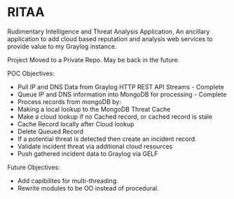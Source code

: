 # RITAA
Rudimentary Intelligence and Threat Analysis Application,
An ancillary application to add cloud based reputation and analysis web services to provide value to my Graylog instance.

Project Moved to a Private Repo. May be back in the future. 

POC Objectives:
- Pull IP and DNS Data from Graylog HTTP REST API Streams - Complete
- Queue IP and DNS information into MongoDB for processing - Complete
- Process records from mongoDB by:
- Making a local lookup to the MongoDB Threat Cache
- Make a cloud lookup if no Cached record, or cached record is stale
- Cache Record locally after Cloud lookup
- Delete Queued Record
- If a potential threat is detected then create an incident record.
- Validate incident threat via additional cloud resources
- Push gathered incident data to Graylog via GELF


Future Objectives: 
- Add capibilites for multi-threading. 
- Rewrite modules to be OO instead of procedural.
